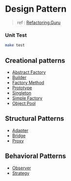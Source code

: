 # Design Pattern
> ref : [Refactoring.Guru](https://refactoring.guru/design-patterns)

### Unit Test

```sh
make test
```

## Creational patterns
- [Abstract Factory](https://github.com/adrian-lin-1-0-0/go-design-pattern/tree/master/abstract_factory)
- [Builder](https://github.com/adrian-lin-1-0-0/go-design-pattern/tree/master/builder)
- [Factory Method](https://github.com/adrian-lin-1-0-0/go-design-pattern/tree/master/factory_method)
- [Prototype](https://github.com/adrian-lin-1-0-0/go-design-pattern/tree/master/prototype)
- [Singleton](https://github.com/adrian-lin-1-0-0/go-design-pattern/tree/master/singleton)
- [Simple Factory](https://github.com/adrian-lin-1-0-0/go-design-pattern/tree/master/simple_factory)
- [Object Pool](https://github.com/adrian-lin-1-0-0/go-design-pattern/tree/master/object_pool)

## Structural Patterns
- [Adapter](https://github.com/adrian-lin-1-0-0/go-design-pattern/tree/master/adapter)
- [Bridge](https://github.com/adrian-lin-1-0-0/go-design-pattern/tree/master/bridge)
- [Proxy](https://github.com/adrian-lin-1-0-0/go-design-pattern/tree/master/proxy)

## Behavioral Patterns
- [Observer](https://github.com/adrian-lin-1-0-0/go-design-pattern/tree/master/observer)
- [Strategy](https://github.com/adrian-lin-1-0-0/go-design-pattern/tree/master/strategy)